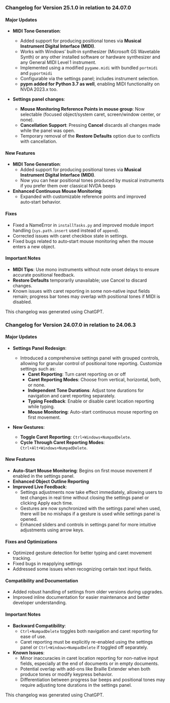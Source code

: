 ### Changelog for Version 25.1.0 in relation to 24.07.0

#### **Major Updates**
- **MIDI Tone Generation**:
  - Added support for producing positional tones via **Musical Instrument Digital Interface (MIDI)**.
  - Works with Windows’ built‑in synthesizer (Microsoft GS Wavetable Synth) or any other installed software or hardware synthesizer and any General MIDI Level 1 instrument.
  - Implemented using a modified `pygame.midi` with bundled `portmidi` and `pyportmidi`
  - Configurable via the settings panel; includes instrument selection.
  - **pypm added for Python 3.7 as well**, enabling MIDI functionality on NVDA 2023.x too.

- **Settings panel changes**:
  - **Mouse Monitoring Reference Points in mouse group**: Now selectable (focused object/system caret, screen/window center, or none).
  - **Cancellation Support**: Pressing **Cancel** discards all changes made while the panel was open.
  - Temporary removal of the **Restore Defaults** option due to conflicts with cancellation.

#### **New Features**
- **MIDI Tone Generation**:
  - Added support for producing positional tones via **Musical Instrument Digital Interface (MIDI)**.
  - Now you can hear positional tones produced by musical instruments if you prefer them over classical NVDA beeps
- **Enhanced Continuous Mouse Monitoring**:
  - Expanded with customizable reference points and improved auto‑start behavior.

#### **Fixes**
- Fixed a NameError in `installTasks.py` and improved module import handling (`sys.path.insert` used instead of `append`).
- Corrected issues with caret checkbox state in settings.
- Fixed bugs related to auto‑start mouse monitoring when the mouse enters a new object.

#### **Important Notes**
- **MIDI Tips**: Use mono instruments without note onset delays to ensure accurate positional feedback.  
- **Restore Defaults** temporarily unavailable; use Cancel to discard changes.  
- Known issues with caret reporting in some non‑native input fields remain; progress bar tones may overlap with positional tones if MIDI is disabled.

This changelog was generated using ChatGPT.

### Changelog for Version 24.07.0 in relation to 24.06.3

#### **Major Updates**
- **Settings Panel Redesign**:
  - Introduced a comprehensive settings panel with grouped controls, allowing for granular control of positional tone reporting. Customize settings such as:
    - **Caret Reporting**: Turn caret reporting on or off
    - **Caret Reporting Modes**: Choose from vertical, horizontal, both, or none.
    - **Independent Tone Durations**: Adjust tone durations for navigation and caret reporting separately.
    - **Typing Feedback**: Enable or disable caret location reporting while typing.
    - **Mouse Monitoring**: Auto-start continuous mouse reporting on first movement.

- **New Gestures**:
  - **Toggle Caret Reporting**: `Ctrl+Windows+NumpadDelete`.
  - **Cycle Through Caret Reporting Modes**: `Ctrl+Alt+Windows+NumpadDelete`.

#### **New Features**
- **Auto-Start Mouse Monitoring**: Begins on first mouse movement if enabled in the settings panel.
- **Enhanced Object Outline Reporting**
- **Improved Live Feedback**:
  - Settings adjustments now take effect immediately, allowing users to test changes in real time without closing the settings panel or clicking Apply each time.
  - Gestures are now synchronized with the settings panel when used, there will be no mishaps if a gesture is used while settings panel is opened.
  - Enhanced sliders and controls in settings panel for more intuitive adjustments using arrow keys.

#### **Fixes and Optimizations**
- Optimized gesture detection for better typing and caret movement tracking.
- Fixed bugs in reapplying settings 
- Addressed some issues when recognizing certain text input fields.

#### **Compatibility and Documentation**
- Added robust handling of settings from older versions during upgrades.
- Improved inline documentation for easier maintenance and better developer understanding.

#### **Important Notes**
- **Backward Compatibility**:
  - `Ctrl+NumpadDelete` toggles both navigation and caret reporting for ease of use.
  - Caret reporting must be explicitly re-enabled using the settings panel or `Ctrl+Windows+NumpadDelete` if toggled off separately.
- **Known Issues**:
  - Minor inaccuracies in caret location reporting for non-native input fields, especially at the end of documents or in empty documents.
  - Potential overlap with add-ons like Braille Extender when both produce tones or modify keypress behavior.
  - Differentiation between progress bar beeps and positional tones may require adjusting tone durations in the settings panel.

This changelog was generated using ChatGPT.